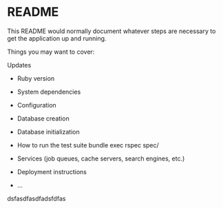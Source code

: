 # README

This README would normally document whatever steps are necessary to get the
application up and running.

Things you may want to cover:

Updates

* Ruby version

* System dependencies

* Configuration

* Database creation

* Database initialization

* How to run the test suite
  bundle exec rspec spec/

* Services (job queues, cache servers, search engines, etc.)

* Deployment instructions

* ...

dsfasdfasdfadsfdfas
